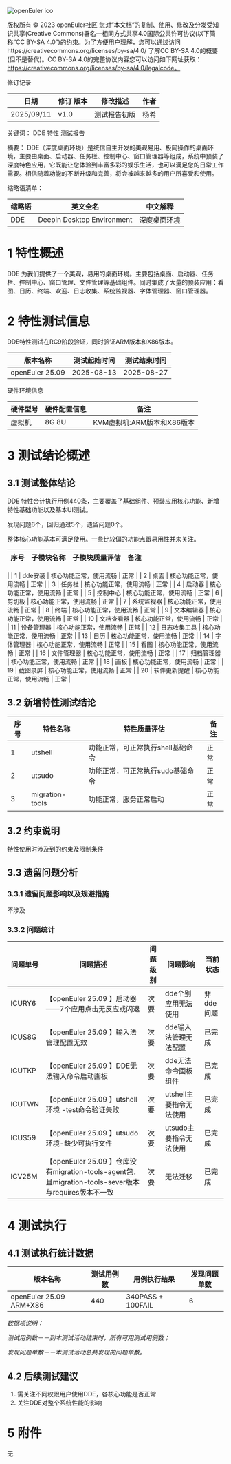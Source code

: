 ![openEuler ico](../../images/openEuler.png)

版权所有 © 2023  openEuler社区
 您对“本文档”的复制、使用、修改及分发受知识共享(Creative Commons)署名—相同方式共享4.0国际公共许可协议(以下简称“CC BY-SA 4.0”)的约束。为了方便用户理解，您可以通过访问https://creativecommons.org/licenses/by-sa/4.0/ 了解CC BY-SA 4.0的概要 (但不是替代)。CC BY-SA 4.0的完整协议内容您可以访问如下网址获取：https://creativecommons.org/licenses/by-sa/4.0/legalcode。

修订记录

| 日期         | 修订   版本 | 修改描述 | 作者 |
|------------| ----------- | -------- |----|
| 2025/09/11 |  v1.0           |测试报告初版          | 杨希 |


关键词： DDE 特性  测试报告

摘要：
DDE（深度桌面环境）是统信自主开发的美观易用、极简操作的桌面环境，主要由桌面、启动器、任务栏、控制中心、窗口管理器等组成，系统中预装了深度特色应用，它既能让您体验到丰富多彩的娱乐生活，也可以满足您的日常工作需要。相信随着功能的不断升级和完善，将会被越来越多的用户所喜爱和使用。

缩略语清单：

| 缩略语 | 英文全名 | 中文解释 |
| ------ | -------- | -------- |
|   DDE     | Deepin Desktop Environment         |    深度桌面环境      |


# 1     特性概述

DDE 为我们提供了一个美观，易用的桌面环境。主要包括桌面、启动器、任务栏、控制中心、窗口管理、文件管理等基础组件。同时集成了大量的预装应用：看图、日历、终端、欢迎、日志收集、系统监视器、字体管理器、窗口管理器。
# 2     特性测试信息

DDE特性测试在RC9阶段验证，同时验证ARM版本和X86版本。

| 版本名称 | 测试起始时间    | 测试结束时间     |
|-|-----------|------------|
| openEuler 25.09  | 2025-08-13 | 2025-08-27 |


硬件环境信息

| 硬件型号 | 硬件配置信息 | 备注 |
| -------- | ------------ | ---- |
|  虚拟机        |     8G 8U       |  KVM虚拟机:ARM版本和X86版本  |

# 3     测试结论概述

## 3.1   测试整体结论

DDE 特性合计执行用例440条，主要覆盖了基础组件、预装应用核心功能、新增特性基础功能以及基本UI测试。

发现问题6个，回归通过5个，遗留问题0个。

整体核心功能基本可满足使用。一些比较偏的功能点跟易用性并未关注。

| 序号 | 子模块名称  | 子模块质量评估     | 备注 |
|----| -------- |-------------|----|
| 
| 1  | dde安装    | 核心功能正常，使用流畅 | 正常 |
| 2  | 桌面       | 核心功能正常，使用流畅 | 正常 | 
| 3  | 任务栏      | 核心功能正常，使用流畅 | 正常  |
| 4  | 启动器      | 核心功能正常，使用流畅 | 正常  |
| 5  | 控制中心   | 核心功能正常，使用流畅 | 正常 |
  6   | 剪切板      | 核心功能正常，使用流畅 | 正常  |
| 7   | 系统监视器    | 核心功能正常，使用流畅 | 正常  |
| 8   | 终端       | 核心功能正常，使用流畅 | 正常  |
| 9   | 文本编辑器    | 核心功能正常，使用流畅 | 正常  |
| 10  | 文档查看器    | 核心功能正常，使用流畅 | 正常  |
| 11  | 设备管理器    | 核心功能正常，使用流畅 | 正常  |
| 12  | 日志收集工具   | 核心功能正常，使用流畅 | 正常  |
| 13  | 日历       | 核心功能正常，使用流畅 | 正常  |
| 14  | 字体管理器    | 核心功能正常，使用流畅 | 正常  |
| 15  | 看图       | 核心功能正常，使用流畅 | 正常  |
| 16  | 文件管理器    | 核心功能正常，使用流畅 | 正常  |
| 17  | 归档管理器    | 核心功能正常，使用流畅 | 正常  |
| 18  | 画板       | 核心功能正常，使用流畅 | 正常  |
| 19  | 截图录屏     | 核心功能正常，使用流畅 | 正常  |
| 20  | 软件更新提醒   | 核心功能正常，使用流畅 | 正常  |




## 3.2   新增特性测试结论

| 序号 | 特性名称        | 特性质量评估                      | 备注 |
| ---- | --------------- | --------------------------------- | ---- |
| 1    | utshell         | 功能正常，可正常执行shell基础命令 | 正常 |
| 2    | utsudo          | 功能正常，可正常执行sudo基础命令  | 正常 |
| 3    | migration-tools | 功能正常，服务正常启动            | 正常 |

## 3.2   约束说明

特性使用时涉及到的约束及限制条件

## 3.3   遗留问题分析

### 3.3.1 遗留问题影响以及规避措施

不涉及

### 3.3.2 问题统计

| 问题单号   | 问题描述                                   | 问题级别 | 问题影响            | 当前状态 |
|--------|----------------------------------------|------|-----------------|------|
| ICURY6 | 【openEuler 25.09 】启动器——7个应用点击无反应或闪退 | 次要     | dde个别应用无法使用  | 非dde问题  |
| ICUS8G | 【openEuler 25.09 】输入法管理配置无效 | 次要     | dde输入法管理无法配置  | 已完成  |
| ICUTKP | 【openEuler 25.09 】DDE无法输入命令启动画板       | 次要     | dde无法命令画板组件  | 已完成  |
| ICUTWN | 【openEuler 25.09 】utshell环境 -test命令验证失败        | 次要     | utshell主要指令无法使用  | 已完成  |
| ICUS59 | 【openEuler 25.09 】utsudo环境-缺少可执行文件 | 次要     | utsudo主要指令无法使用 | 已完成  |
| ICV25M | 【openEuler 25.09 】仓库没有migration-tools-agent包，且migration-tools-sever版本与requires版本不一致 | 次要     | 无法迁移 | 已完成  |

# 4     测试执行

## 4.1   测试执行统计数据


| 版本名称                        | 测试用例数 | 用例执行结果           | 发现问题单数 |
|-----------------------------|-------|------------------|--------|
| openEuler 25.09 ARM+X86 | 440   | 340PASS + 100FAIL  | 6      |


*数据项说明：*

*测试用例数－－到本测试活动结束时，所有可用测试用例数；*

*发现问题单数－－本测试活动总共发现的问题单数。*

## 4.2   后续测试建议
1. 需关注不同权限用户使用DDE，各核心功能是否正常
2. 关注DDE对整个系统性能的影响

# 5     附件

无



 



 

 